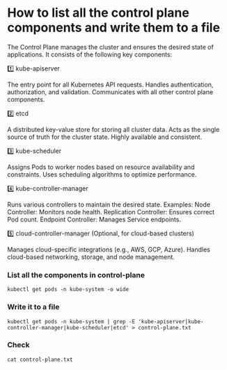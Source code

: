 # How to list all the control plane components and write them to a file
The Control Plane manages the cluster and ensures the desired state of applications. It consists of the following key components:

1️⃣ kube-apiserver

The entry point for all Kubernetes API requests.
Handles authentication, authorization, and validation.
Communicates with all other control plane components.

2️⃣ etcd

A distributed key-value store for storing all cluster data.
Acts as the single source of truth for the cluster state.
Highly available and consistent.

3️⃣ kube-scheduler

Assigns Pods to worker nodes based on resource availability and constraints.
Uses scheduling algorithms to optimize performance.

4️⃣ kube-controller-manager

Runs various controllers to maintain the desired state.
Examples:
Node Controller: Monitors node health.
Replication Controller: Ensures correct Pod count.
Endpoint Controller: Manages Service endpoints.

5️⃣ cloud-controller-manager (Optional, for cloud-based clusters)

Manages cloud-specific integrations (e.g., AWS, GCP, Azure).
Handles cloud-based networking, storage, and node management.

### List all the components in control-plane
```
kubectl get pods -n kube-system -o wide
```
### Write it to a file
```
kubectl get pods -n kube-system | grep -E 'kube-apiserver|kube-controller-manager|kube-scheduler|etcd' > control-plane.txt
```
### Check
```
cat control-plane.txt
```
